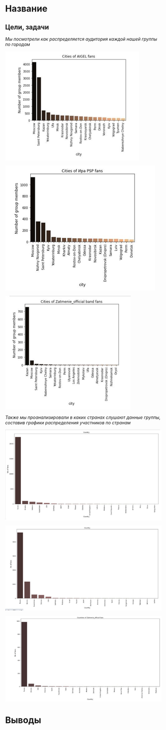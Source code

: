 # Название

## Цели, задачи

*Мы посмотрели как распределяется аудитория каждой нашей группы по городам* 

![image_is_here](Aigel_city.jpg)

![image_is_here](Ira_psp_city.JPG)

![image_is_here](Zatmenie_city.JPG)


*Также мы проанализировали в каких странах слушают данные группы, составив графики распределения участников по странам*

![image_is_here](Aigel_country.JPG)

![image_is_here](Ira_psp_country.JPG)

![image_is_here](Zatmenie_country.JPG)

# Выводы
